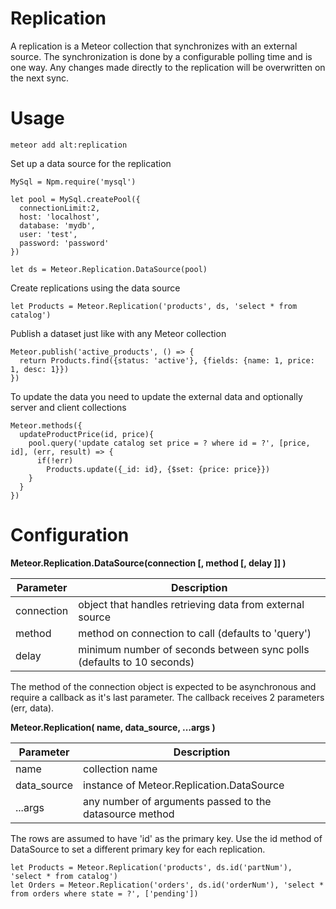 # Replication

A replication is a Meteor collection that synchronizes with an external source.  The synchronization is done by a configurable polling time and is one way.  Any changes made directly to the replication will be overwritten on the next sync.

# Usage

```
meteor add alt:replication
```

Set up a data source for the replication

```
MySql = Npm.require('mysql')

let pool = MySql.createPool({
  connectionLimit:2,
  host: 'localhost',
  database: 'mydb',
  user: 'test',
  password: 'password'
})

let ds = Meteor.Replication.DataSource(pool)
```

Create replications using the data source

```
let Products = Meteor.Replication('products', ds, 'select * from catalog')
```

Publish a dataset just like with any Meteor collection

```
Meteor.publish('active_products', () => {
  return Products.find({status: 'active'}, {fields: {name: 1, price: 1, desc: 1}})
})
```

To update the data you need to update the external data and optionally server and client collections

```
Meteor.methods({
  updateProductPrice(id, price){
    pool.query('update catalog set price = ? where id = ?', [price, id], (err, result) => {
      if(!err)
        Products.update({_id: id}, {$set: {price: price}})
    }
  }
})
```

# Configuration

**Meteor.Replication.DataSource(connection [, method [, delay ]] )**

| Parameter | Description |
| --- | --- |
| connection | object that handles retrieving data from external source |
| method | method on connection to call (defaults to 'query') |
| delay | minimum number of seconds between sync polls (defaults to 10 seconds) |

The method of the connection object is expected to be asynchronous and require a callback as it's last parameter.
The callback receives 2 parameters (err, data).

**Meteor.Replication( name, data_source, ...args )**

| Parameter | Description |
| --- | --- |
| name | collection name |
| data_source | instance of Meteor.Replication.DataSource |
| ...args | any number of arguments passed to the datasource method |

The rows are assumed to have 'id' as the primary key.  Use the id method of DataSource to set a different primary key for each replication.

```
let Products = Meteor.Replication('products', ds.id('partNum'), 'select * from catalog')
let Orders = Meteor.Replication('orders', ds.id('orderNum'), 'select * from orders where state = ?', ['pending'])
```
